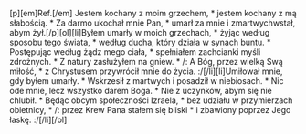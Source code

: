 [p][em]Ref.[/em] Jestem kochany z moim grzechem, * jestem kochany z mą słabością. * Za darmo ukochał mnie Pan, * umarł za mnie i zmartwychwstał, abym żył.[/p][ol][li]Byłem umarły w moich grzechach, * żyjąc według sposobu tego świata, * według ducha, który działa w synach buntu. * Postępując według żądz mego ciała, * spełniałem zachcianki myśli zdrożnych. * Z natury zasłużyłem na gniew. * /: A Bóg, przez wielką Swą miłość, * z Chrystusem przywrócił mnie do życia. :/[/li][li]Umiłował mnie, gdy byłem umarły. * Wskrzesił z martwych i posadził w niebiosach. * Nic ode mnie, lecz wszystko darem Boga. * Nie z uczynków, abym się nie chlubił. * Będąc obcym społeczności Izraela, * bez udziału w przymierzach obietnicy, * /: przez Krew Pana stałem się bliski * i zbawiony poprzez Jego łaskę. :/[/li][/ol]